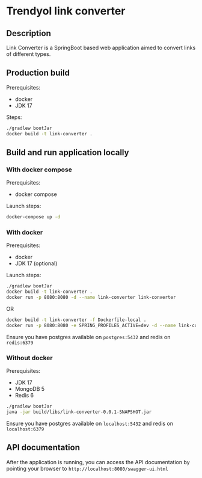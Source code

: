 # Trendyol link converter

## Description

Link Converter is a SpringBoot based web application aimed to convert links of different types.

## Production build

Prerequisites:

- docker
- JDK 17

Steps:

```bash
./gradlew bootJar
docker build -t link-converter .
```

## Build and run application locally

### With docker compose

Prerequisites:

- docker compose

Launch steps:

```bash
docker-compose up -d
```

### With docker

Prerequisites:

- docker
- JDK 17 (optional)

Launch steps:

```bash
./gradlew bootJar
docker build -t link-converter .
docker run -p 8080:8080 -d --name link-converter link-converter
```

OR

```bash
docker build -t link-converter -f Dockerfile-local .
docker run -p 8080:8080 -e SPRING_PROFILES_ACTIVE=dev -d --name link-converter link-converter
```

Ensure you have postgres available on `postgres:5432` and redis on `redis:6379`

### Without docker

Prerequisites:

- JDK 17
- MongoDB 5
- Redis 6

```bash
./gradlew bootJar
java -jar build/libs/link-converter-0.0.1-SNAPSHOT.jar
```

Ensure you have postgres available on `localhost:5432` and redis on `localhost:6379`

## API documentation

After the application is running, you can access the API documentation by pointing your browser
to `http://localhost:8080/swagger-ui.html`